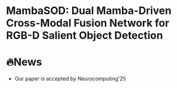 # MambaSOD: Dual Mamba-Driven Cross-Modal Fusion Network for RGB-D Salient Object Detection

# 🔥News

- Our paper is accepted by Neurocomputing'25  

